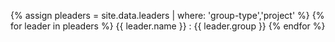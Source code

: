{% assign pleaders = site.data.leaders | where: 'group-type','project' %}
{% for leader in pleaders %}
{{ leader.name }} : {{ leader.group }}
{% endfor %}
